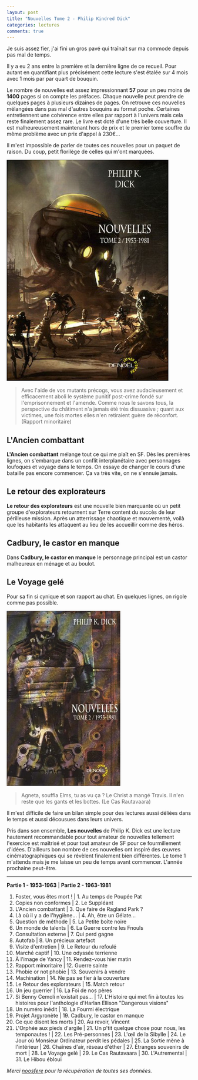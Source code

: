 ```yaml
---
layout: post
title: "Nouvelles Tome 2 - Philip Kindred Dick"
categories: lectures
comments: true
---
```


Je suis assez fier, j'ai fini un gros pavé qui traînait sur ma commode depuis pas mal de temps.

Il y a eu 2 ans entre la première et la dernière ligne de ce recueil. Pour autant en quantifiant plus précisément cette lecture s'est étalée sur 4 mois avec 1 mois par par quart de bouquin.

Le nombre de nouvelles est assez impressionnant **57** pour un peu moins de **1400** pages si on compte les préfaces. Chaque nouvelle peut prendre de quelques pages à plusieurs dizaines de pages. On retrouve ces nouvelles mélangées dans pas mal d'autres bouquins au format poche. Certaines entretiennent une cohérence entre elles par rapport à l'univers mais cela reste finalement assez rare. Le livre est doté d'une très belle couverture. Il est malheureusement maintenant hors de prix et le premier tome souffre du même problème avec un prix d'appel à 230€...

Il m'est impossible de parler de toutes ces nouvelles pour un paquet de raison. Du coup, petit florilège de celles qui m'ont marquées.

![Denoël](https://github.com/homeostasie/bouquins/raw/master/_pics/lv/dick_philip-kindred/nvl-2-1.jpg) 

> Avec l'aide de vos mutants précogs, vous avez audacieusement et efficacement aboli le système punitif post-crime fondé sur l'emprisonnement et l'amende. Comme nous le savons tous, la perspective du châtiment n'a jamais été très dissuasive ; quant aux victimes, une fois mortes elles n'en retiraient guère de réconfort. (Rapport minoritaire)

## L'Ancien combattant

**L'Ancien combattant** mélange tout ce qui me plaît en SF. Dès les premières lignes, on s'embarque dans un conflit interplanétaire avec personnages loufoques et voyage dans le temps. On essaye de changer le cours d'une bataille pas encore commencer. Ça va très vite, on ne s'ennuie jamais. 

## Le retour des explorateurs

**Le retour des explorateurs** est une nouvelle bien marquante où un petit groupe d'explorateurs retournent sur Terre content du succès de leur périlleuse mission. Après un atterrissage chaotique et mouvementé, voilà que les habitants les attaquent au lieu de les accueillir comme des héros.

## Cadbury, le castor en manque

Dans **Cadbury, le castor en manque** le personnage principal est un castor malheureux en ménage et au boulot. 

## Le Voyage gelé 

Pour sa fin si cynique et son rapport au chat. En quelques lignes, on rigole comme pas possible.

![Denoël](https://github.com/homeostasie/bouquins/raw/master/_pics/lv/dick_philip-kindred/nvl-2-2.jpg) 

> Agneta, souffla Elms, tu as vu ça ? Le Christ a mangé Travis. Il n'en reste que les gants et les bottes. (Le Cas Rautavaara)


Il m'est difficile de faire un bilan simple pour des lectures aussi déliées dans le temps et aussi décousues dans leurs univers. 

Pris dans son ensemble, **Les nouvelles** de Philip K. Dick est une lecture hautement recommandable pour tout amateur de nouvelles tellement l'exercice est maîtrisé et pour tout amateur de SF pour ce fourmillement d'idées. D'ailleurs bon nombre de ces nouvelles ont inspiré des œuvres cinématographiques qui se révèlent finalement bien différentes. Le tome 1 m'attends mais je me laisse un peu de temps avant commencer. L'année prochaine peut-être.

-------------------------------------------

**Partie 1 - 1953-1963**   | **Partie 2 - 1963-1981**
1. Foster, vous êtes mort !   | 1. Au temps de Poupée Pat
2. Copies non conformes   | 2. Le Suppléant
3. L'Ancien combattant   | 3. Que faire de Ragland Park ?
4. Là où il y a de l'hygiène...  | 4. Ah, être un Gélate...
5. Question de méthode   | 5. La Petite boîte noire
6. Un monde de talents   | 6. La Guerre contre les Fnouls
7. Consultation externe   | 7. Qui perd gagne
8. Autofab     | 8. Un précieux artefact
9. Visite d'entretien    | 9. Le Retour du refoulé
10. Marché captif    | 10. Une odyssée terrienne
11. À l'image de Yancy   | 11. Rendez-vous hier matin
12. Rapport minoritaire   | 12. Guerre sainte
13. Phobie or not phobie   | 13. Souvenirs à vendre
14. Machination     | 14. Ne pas se fier à la couverture
15. Le Retour des explorateurs  | 15. Match retour
16. Un jeu guerrier    | 16. La Foi de nos pères
17. Si Benny Cemoli n'existait pas... | 17. L'Histoire qui met fin à toutes les histoires pour l'anthologie d'Harlan Ellison "Dangerous visions"
18. Un numéro inédit   | 18. La Fourmi électrique
19. Projet Argyronète    | 19. Cadbury, le castor en manque
20. Ce que disent les morts   | 20. Au revoir, Vincent
21. L'Orphée aux pieds d'argile  | 21. Un p'tit quelque chose pour nous, les temponautes !
       | 22. Les Pré-personnes
       | 23. L'œil de la Sibylle
       | 24. Le Jour où Monsieur Ordinateur perdit les pédales
       | 25. La Sortie mène à l'intérieur
       | 26. Chaînes d'air, réseau d'éther 
       | 27. Étranges souvenirs de mort
       | 28. Le Voyage gelé 
       | 29. Le Cas Rautavaara
       | 30. L'Autremental
       | 31. Le Hibou ébloui

*Merci [noosfere](http://www.noosfere.org/icarus/livres/niourf.asp?numlivre=2146567121) pour la récupération de toutes ses données.*

